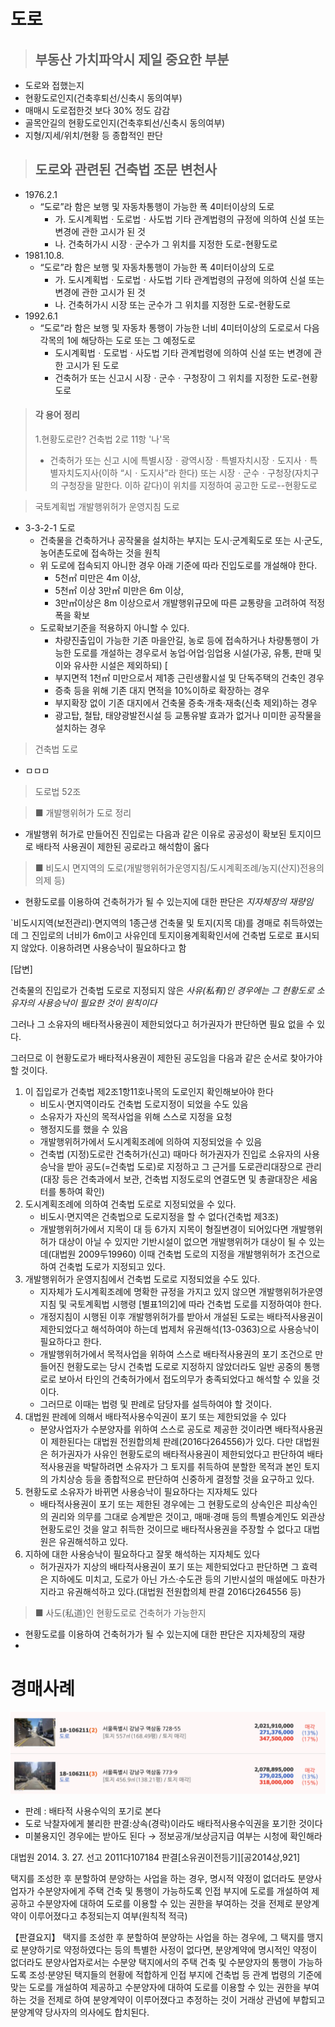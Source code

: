 # 도로

> ## 부동산 가치파악시 제일 중요한 부분

* 도로와 접했는지
* 현황도로인지(건축후퇴선/신축시 동의여부)
* 매매시 도로접한것 보다 30% 정도 감감
* 골목안길의 현황도로인지(건축후퇴선/신축시 동의여부)
* 지형/지세/위치/현황 등 종합적인 판단


> ## 도로와 관련된 건축법 조문 변천사

* 1976.2.1
  * “도로”라 함은 보행 및 자동차통행이 가능한 폭 4미터이상의 도로
    * 가. 도시계획법ㆍ도로법ㆍ사도법 기타 관계법령의 규정에 의하여 신설 또는 변경에 관한 고시가 된 것
    * 나. 건축허가시 시장ㆍ군수가 그 위치를 지정한 도로-현황도로
* 1981.10.8.
  * “도로”라 함은 보행 및 자동차통행이 가능한 폭 4미터이상의 도로
    * 가. 도시계획법ㆍ도로법ㆍ사도법 기타 관계법령의 규정에 의하여 신설 또는 변경에 관한 고시가 된 것
    * 나. 건축허가시 시장 또는 군수가 그 위치를 지정한 도로-현황도로
* 1992.6.1
  * “도로”라 함은 보행 및 자동차 통행이 가능한 너비 4미터이상의 도로로서 다음 각목의 1에 해당하는 도로 또는 그 예정도로
    * 도시계획법ㆍ도로법ㆍ사도법 기타 관계법령에 의하여 신설 또는 변경에 관한 고시가 된 도로
    * 건축허가 또는 신고시 시장ㆍ군수ㆍ구청장이 그 위치를 지정한 도로-현황도로


> #### 각 용어 정리
>
> 1.현황도로란? 건축법 2로 11항 '나'목
>
> * 건축허가 또는 신고 시에 특별시장ㆍ광역시장ㆍ특별자치시장ㆍ도지사ㆍ특별자치도지사(이하 “시ㆍ도지사”라 한다)
>   또는 시장ㆍ군수ㆍ구청장(자치구의 구청장을 말한다. 이하 같다)이 위치를 지정하여 공고한 도로--현황도로




> 국토계획법 개발행위허가 운영지침 도로

* 3-3-2-1 도로
  * 건축물을 건축하거나 공작물을 설치하는 부지는 도시·군계획도로 또는 시·군도, 농어촌도로에 접속하는 것을 원칙
  * 위 도로에 접속되지 아니한 경우 아래 기준에 따라 진입도로를 개설해야 한다.
    * 5천㎡ 미만은 4m 이상,
    * 5천㎡ 이상 3만㎡ 미만은 6m 이상,
    * 3만㎡이상은 8m 이상으로서 개발행위규모에 따른 교통량을 고려하여 적정 폭을 확보
  * 도로확보기준을 적용하지 아니할 수 있다.
    * 차량진출입이 가능한 기존 마을안길, 농로 등에 접속하거나 차량통행이 가능한 도로를 개설하는 경우로서 농업·어업·임업용 시설(가공, 유통, 판매 및 이와 유사한 시설은 제외하되) [
    * 부지면적 1천㎡ 미만으로서 제1종 근린생활시설 및 단독주택의 건축인 경우
    * 증축 등을 위해 기존 대지 면적을 10%이하로 확장하는 경우
    * 부지확장 없이 기존 대지에서 건축물 증축·개축·재축(신축 제외)하는 경우
    * 광고탑, 철탑, 태양광발전시설 등 교통유발 효과가 없거나 미미한 공작물을 설치하는 경우


> 건축법 도로

* ㅁㅁㅁ



> 도로법 52조






> ■ 개발행위허가 도로 정리

* 개발행위 허가로 만들어진 진입로는 다음과 같은 이유로 공공성이 확보된 토지이므로 배타적 사용권이 제한된 공로라고 해석함이 옳다

> ■ 비도시 면지역의 도로(개발행위허가운영지침/도시계획조례/농지(산지)전용의 의제 등)

* 현황도로를 이용하여 건축허가가 될 수 있는지에 대한 판단은 *지자체장의 재량임*

`비도시지역(보전관리)·면지역의 1종근생 건축물 및 토지(지목 대)를 경매로 취득하였는데 그 진입로의 너비가 6m이고 사유인데 토지이용계획확인서에 건축법 도로로 표시되지 않았다. 이용하려면 사용승낙이 필요하다고 함

[답변]

건축물의 진입로가 건축법 도로로 지정되지 않은 *사유(私有)인 경우에는 그 현황도로 소유자의 사용승낙이 필요한 것이 원칙이다*

그러나 그 소유자의 배타적사용권이 제한되었다고 허가권자가 판단하면 필요 없을 수 있다.

그러므로 이 현황도로가 배타적사용권이 제한된 공도임을 다음과 같은 순서로 찾아가야 할 것이다.

1. 이 집입로가 건축법 제2조1항11호나목의 도로인지 확인해보아야 한다
   * 비도시·면지역이라도 건축법 도로지정이 되었을 수도 있음
   * 소유자가 자신의 목적사업을 위해 스스로 지정을 요청
   * 행정지도를 했을 수 있음
   * 개발행위허가에서 도시계획조례에 의하여 지정되었을 수 있음
   * 건축법 (지정)도로란 건축허가(신고) 때마다 허가권자가 진입로 소유자의 사용승낙을 받아 공도(=건축법 도로)로 지정하고 그 근거를 도로관리대장으로 관리(대장 등은 건축과에서 보관, 건축법 지정도로의 연결도면 및 총괄대장은 세움터를 통하여 확인)
2. 도시계획조례에 의하여  건축법 도로로 지정되었을 수 있다.
   * 비도시·면지역은 건축법으로 도로지정을 할 수 없다(건축법 제3조)
   * 개발행위허가에서 지목이 대 등 6가지 지목이 형질변경이 되어있다면 개발행위허가 대상이 아닐 수 있지만 기반시설이 없으면 개발행위허가 대상이 될 수 있는데(대법원 2009두19960) 이때 건축법 도로의 지정을 개발행위허가 조건으로 하여 건축법 도로가 지정되고 있다.
3. 개발행위허가 운영지침에서 건축법 도로로 지정되었을 수도 있다.
   * 지자체가 도시계획조례에 명확한 규정을 가지고 있지 않으면 개발행위허가운영지침 및 국토계획법 시행령 [별표1의2]에 따라 건축법 도로를 지정하여야 한다.
   * 개정지침이 시행된 이후 개발행위허가를 받아서 개설된 도로는 배타적사용권이 제한되었다고 해석하여야 하는데
     법제처 유권해석(13-0363)으로 사용승낙이 필요하다고 한다.
   * 개발행위허가에서 목적사업을 위하여 스스로 배타적사용권의 포기 조건으로 만들어진 현황도로는 당시 건축법 도로로 지정하지 않았더라도 일반 공중의 통행로로 보아서 타인의 건축허가에서 접도의무가 충족되었다고 해석할 수 있을 것이다.
   * 그러므로 이때는 법령 및 판례로 담당자를 설득하여야 할 것이다.
4. 대법원 판례에 의해서 배타적사용수익권이 포기 또는 제한되었을 수 있다
   * 분양사업자가 수분양자를 위하여 스스로 공도로 제공한 것이라면 배타적사용권이 제한된다는 대법원 전원합의체 판례(2016다264556)가 있다. 다만 대법원은 허가권자가 사유인 현황도로의 배타적사용권이 제한되었다고 판단하여 배타적사용권을 박탈하려면 소유자가 그 토지를 취득하여 분할한 목적과 본인 토지의 가치상승 등을 종합적으로 판단하여 신중하게 결정할 것을 요구하고 있다.
5. 현황도로 소유자가 바뀌면 사용승낙이 필요하다는 지자체도 있다
   * 배타적사용권이 포기 또는 제한된 경우에는 그 현황도로의 상속인은 피상속인의 권리와 의무를 그대로 승계받은 것이고, 매매·경매 등의 특별승계인도 외관상 현황도로인 것을 알고 취득한 것이므로 배타적사용권을 주장할 수 없다고 대법원은 유권해석하고 있다.
6. 지하에 대한 사용승낙이 필요하다고 잘못 해석하는 지자체도 있다
   * 허가권자가 지상의 배타적사용권이 포기 또는 제한되었다고 판단하면 그 효력은 지하에도 미치고, 도로가 아닌 가스·수도관 등의 기반시설의 매설에도 마찬가지라고 유권해석하고 있다.(대법원 전원합의체 판결 2016다264556 등)

> ■ 사도(私道)인 현황도로로 건축허가 가능한지

* 현황도로를 이용하여 건축허가가 될 수 있는지에 대한 판단은 지자체장의 재량
*










# 경매사례

![1730287613373](images/도로/1730287613373.png)

* 판례 : 배타적 사용수익의 포기로 본다
* 도로 낙찰자에게 불리한 판결:상속(경락)이라도 배타적사용수익권을 포기한 것이다
* 미불용지인 경우에는 받아도 된다 → 정보공개/보상금지급 여부는 시청에 확인해라

대법원 2014. 3. 27. 선고 2011다107184 판결[소유권이전등기][공2014상,921]

택지를 조성한 후 분할하여 분양하는 사업을 하는 경우, 명시적 약정이 없더라도 분양사업자가 수분양자에게 주택 건축 및 통행이 가능하도록 인접 부지에 도로를 개설하여 제공하고 수분양자에 대하여 도로를 이용할 수 있는 권한을 부여하는 것을 전제로 분양계약이 이루어졌다고 추정되는지 여부(원칙적 적극)

【판결요지】
택지를 조성한 후 분할하여 분양하는 사업을 하는 경우에, 그 택지를 맹지로 분양하기로 약정하였다는 등의 특별한 사정이 없다면, 분양계약에 명시적인 약정이 없더라도 분양사업자로서는 수분양 택지에서의 주택 건축 및 수분양자의 통행이 가능하도록 조성·분양된 택지들의 현황에 적합하게 인접 부지에 건축법 등 관계 법령의 기준에 맞는 도로를 개설하여 제공하고 수분양자에 대하여 도로를 이용할 수 있는 권한을 부여하는 것을 전제로 하여 분양계약이 이루어졌다고 추정하는 것이 거래상 관념에 부합되고 분양계약 당사자의 의사에도 합치된다.
